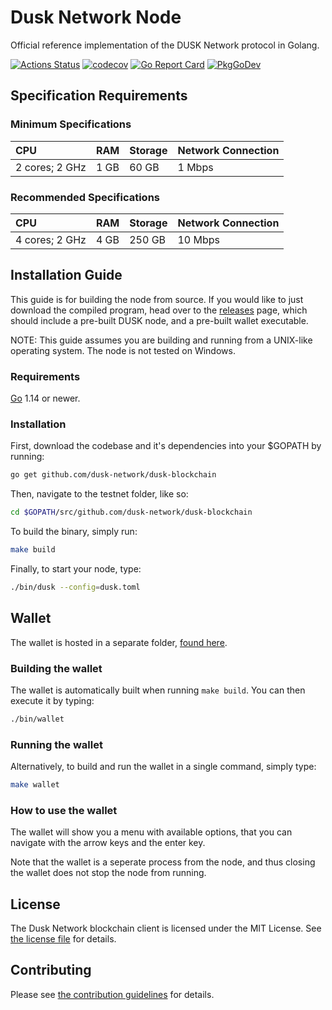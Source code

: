 # Dusk Network Node

Official reference implementation of the DUSK Network protocol in Golang.

[![Actions Status](https://github.com/dusk-network/dusk-blockchain/workflows/Continuous%20Integration/badge.svg)](https://github.com/dusk-network/dusk-blockchain/actions) 
[![codecov](https://codecov.io/gh/dusk-network/dusk-blockchain/branch/master/graph/badge.svg)](https://codecov.io/gh/dusk-network/dusk-blockchain)
[![Go Report Card](https://goreportcard.com/badge/github.com/dusk-network/dusk-blockchain?style=flat-square)](https://goreportcard.com/report/github.com/dusk-network/dusk-blockchain)
[![PkgGoDev](https://pkg.go.dev/badge/github.com/dusk-network/dusk-blockchain)](https://pkg.go.dev/github.com/dusk-network/dusk-blockchain)

## Specification Requirements

### Minimum Specifications

| CPU | RAM | Storage | Network Connection |
| :--- | :--- | :--- | :--- |
| 2 cores; 2 GHz | 1 GB | 60 GB | 1 Mbps |

### Recommended Specifications

| CPU | RAM | Storage | Network Connection |
| :--- | :--- | :--- | :--- |
| 4 cores; 2 GHz | 4 GB | 250 GB | 10 Mbps |

## Installation Guide

This guide is for building the node from source. If you would like to just download the compiled program, head over to the [releases](https://github.com/dusk-network/dusk-blockchain/releases) page, which should include a pre-built DUSK node, and a pre-built wallet executable.

NOTE: This guide assumes you are building and running from a UNIX-like operating system. The node is not tested on Windows.

### Requirements

[Go](https://golang.org/) 1.14 or newer.

### Installation

First, download the codebase and it's dependencies into your $GOPATH by running:

```bash
go get github.com/dusk-network/dusk-blockchain
```

Then, navigate to the testnet folder, like so:

```bash
cd $GOPATH/src/github.com/dusk-network/dusk-blockchain
```

To build the binary, simply run:

```bash
make build
```

Finally, to start your node, type:

```bash
./bin/dusk --config=dusk.toml
```

## Wallet

The wallet is hosted in a separate folder, [found here](https://github.com/dusk-network/cmd/wallet). 

### Building the wallet

The wallet is automatically built when running `make build`. You can then execute it by typing:

```bash
./bin/wallet
```


### Running the wallet

Alternatively, to build and run the wallet in a single command, simply type:

```bash
make wallet
```

### How to use the wallet

The wallet will show you a menu with available options, that you can navigate with the arrow keys and the enter key.

Note that the wallet is a seperate process from the node, and thus closing the wallet does not stop the node from running.

## License

The Dusk Network blockchain client is licensed under the MIT License. See [the license file](LICENSE) for details.

## Contributing

Please see [the contribution guidelines](CONTRIBUTING.md) for details.
